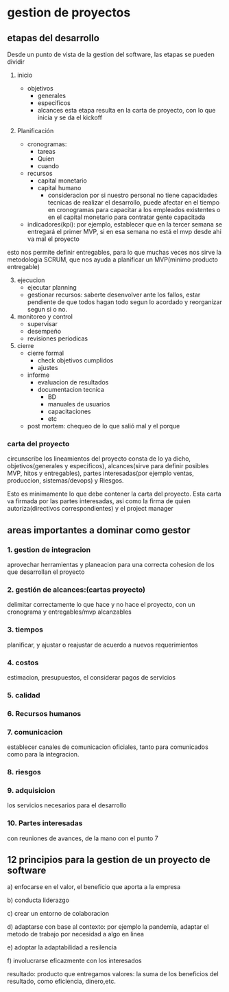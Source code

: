 # gestion de proyectos
## etapas del desarrollo
Desde un punto de vista de la gestion del software, las etapas se pueden dividir

1. inicio
    - objetivos
        - generales
        - especificos
        - alcances
esta etapa resulta en la carta de proyecto, con lo que inicia y se da el kickoff

2. Planificación
    - cronogramas:
        - tareas
        - Quien
        - cuando
    - recursos
        - capital monetario
        - capital humano
            - consideracion por si nuestro personal no tiene capacidades tecnicas de realizar el desarrollo, puede afectar en el tiempo en cronogramas para capacitar a los empleados existentes o en el capital monetario para contratar gente capacitada
    - indicadores(kpi): por ejemplo, establecer que en la tercer semana se entregará el primer MVP, si en esa semana no está el mvp desde ahi va mal el proyecto

esto nos permite definir entregables, para lo que muchas veces nos sirve la metodologia SCRUM, que nos ayuda a planificar un MVP(minimo producto entregable)

3. ejecucion
    - ejecutar planning
    - gestionar recursos: saberte desenvolver ante los fallos, estar pendiente de que todos hagan todo segun lo acordado y reorganizar segun si o no.
4. monitoreo y control
    - supervisar
    - desempeño
    - revisiones periodicas
5. cierre
    - cierre formal
        - check objetivos cumplidos
        - ajustes
    - informe 
        - evaluacion de resultados
        - documentacion tecnica
            - BD 
            - manuales de usuarios
            - capacitaciones
            - etc
    - post mortem: chequeo de lo que salió mal y el porque

### carta del proyecto
circunscribe los lineamientos del proyecto
consta de lo ya dicho, objetivos(generales y especificos), alcances(sirve para definir posibles MVP, hitos y entregables), partes interesadas(por ejemplo ventas, produccion, sistemas/devops) y Riesgos.

Esto es minimamente lo que debe contener la carta del proyecto. Esta carta va firmada por las partes interesadas, asi como la firma de quien autoriza(directivos correspondientes) y el project manager

## areas importantes a dominar como gestor
### 1. gestion de integracion
aprovechar herramientas y planeacion para una correcta cohesion de los que desarrollan el proyecto

### 2. gestión de alcances:(cartas proyecto)
delimitar correctamente lo que hace y no hace el proyecto, con un cronograma y entregables/mvp alcanzables

### 3. tiempos
planificar, y ajustar o reajustar de acuerdo a nuevos requerimientos

### 4. costos
estimacion, presupuestos, el considerar pagos de servicios

### 5. calidad

### 6. Recursos humanos

### 7. comunicacion
establecer canales de comunicacion oficiales, tanto para comunicados como para la integracion.
### 8. riesgos

### 9. adquisicion
los servicios necesarios para el desarrollo

### 10. Partes interesadas
con reuniones de avances, de la mano con el punto 7

## 12 principios para la gestion de un proyecto de software

a) enfocarse en el valor, el beneficio que aporta a la empresa

b) conducta liderazgo

c) crear un entorno de colaboracion

d) adaptarse con base al contexto: por ejemplo la pandemia, adaptar el metodo de trabajo por necesidad a algo en linea

e) adoptar la adaptabilidad a resilencia

f) involucrarse eficazmente con los interesados



resultado: producto que entregamos
valores: la suma de los beneficios del resultado, como eficiencia, dinero,etc.